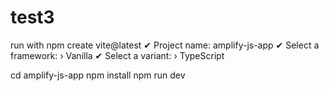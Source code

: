 # test3

run with 
npm create vite@latest
✔ Project name: amplify-js-app
✔ Select a framework: › Vanilla
✔ Select a variant: › TypeScript

cd amplify-js-app
npm install
npm run dev
